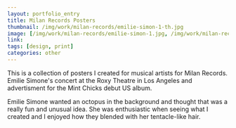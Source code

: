 ```yaml
---
layout: portfolio_entry
title: Milan Records Posters
thumbnail: /img/work/milan-records/emilie-simon-1-th.jpg
image: [/img/work/milan-records/emilie-simon-1.jpg, /img/work/milan-records/emilie-simon-poster.jpg, /img/work/milan-records/mint-chicks-1.jpg]
link: 
tags: [design, print]
categories: other
---
```


This is a collection of posters I created for musical artists for Milan Records. Emilie Simone's concert at the Roxy Theatre in Los Angeles and advertisment for the Mint Chicks debut US album.

Emilie Simone wanted an octopus in the background and thought that was a really fun and unusual idea. She was enthusiastic when seeing what I created and I enjoyed how they blended with her tentacle-like hair.